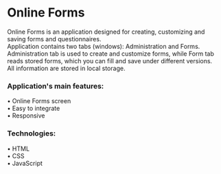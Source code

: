 # Online Forms

Online Forms is an application designed for creating, customizing and saving forms and questionnaires.\
Application contains two tabs (windows): Administration and Forms.\
Administration tab is used to create and customize forms, while Form tab reads stored forms, which you can fill and save under different versions.\
All information are stored in local storage.

### Application's main features:
• Online Forms screen\
• Easy to integrate\
• Responsive

### Technologies:
•	HTML\
•	CSS\
•	JavaScript


